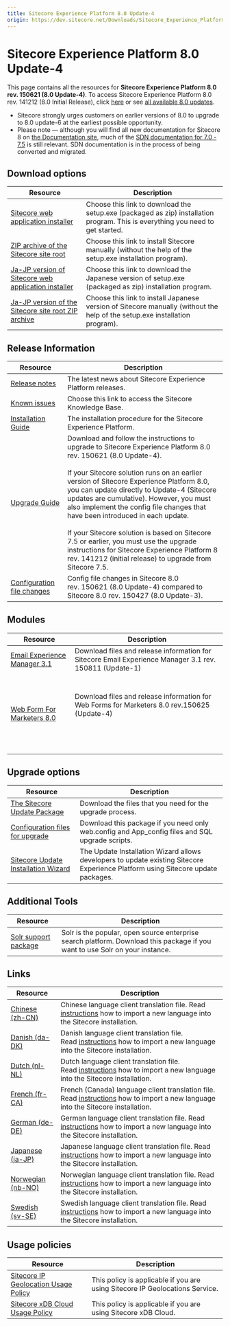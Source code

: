 ```yaml
---
title: Sitecore Experience Platform 8.0 Update-4
origin: https://dev.sitecore.net/Downloads/Sitecore_Experience_Platform/8_0/Sitecore_Experience_Platform_80_Update4.aspx
---
```


# Sitecore Experience Platform 8.0 Update-4

This page contains all the resources for **Sitecore Experience Platform 8.0 rev. 150621 (8.0 Update-4)**. To access Sitecore Experience Platform 8.0 rev. 141212 (8.0 Initial Release), click [here](/downloads/Sitecore_Experience_Platform/8_0/Sitecore_Experience_Platform_8_0) or see [all available 8.0 updates](/downloads/Sitecore_Experience_Platform/8_0).

  <Alert variant='warning' mb={4}>
    <AlertIcon />
    

-   Sitecore strongly urges customers on earlier versions of 8.0 to upgrade to 8.0 update-6 at the earliest possible opportunity.
-   Please note — although you will find all new documentation for Sitecore 8 on [the Documentation site](http://doc.sitecore.net), much of the [SDN documentation for 7.0 - 7.5](http://sdn.sitecore.net/Reference/Sitecore%207) is still relevant. SDN documentation is in the process of being converted and migrated.


  </Alert>
  

## Download options

 | Resource | Description |
 | --- | --- |
 | [Sitecore web application installer](https://sitecoredev.azureedge.net/~/media/C0B9714ECEAD4E99BEC2C3465EE1B9A8.ashx?date=20150706T165947) | Choose this link to download the setup.exe (packaged as zip) installation program. This is everything you need to get started. |
 | [ZIP archive of the Sitecore site root](https://sitecoredev.azureedge.net/~/media/D353A1E481E844F1AA4A34B02F963B8D.ashx?date=20150706T170139) | Choose this link to install Sitecore manually (without the help of the setup.exe installation program). |
 | [Ja-JP version of Sitecore web application installer](https://sitecoredev.azureedge.net/~/media/C0CAE2B0E15C4D65AD074BAFE5376156.ashx?date=20150706T170038) | Choose this link to download the Japanese version of setup.exe (packaged as zip) installation program. |
 | [Ja-JP version of the Sitecore site root ZIP archive](https://sitecoredev.azureedge.net/~/media/F6B65FF153E143C5A73C0673E9E15037.ashx?date=20150706T170202) | Choose this link to install Japanese version of Sitecore manually (without the help of the setup.exe installation program). |

## Release Information

 | Resource | Description |
 | --- | --- |
 | [Release notes](https://dev.sitecore.net:443/downloads/Sitecore%20Experience%20Platform/8%200/Sitecore%20Experience%20Platform%2080%20Update4/Release%20notes) | The latest news about Sitecore Experience Platform releases. |
 | [Known issues](https://kb.sitecore.net/articles/616431) | Choose this link to access the Sitecore Knowledge Base. |
 | [Installation Guide](https://sitecoredev.azureedge.net/~/media/5EDC7100A4CD47A8A406DB744DF62AF6.ashx?date=20180206T091222) | The installation procedure for the Sitecore Experience Platform. |
 | [Upgrade Guide](https://sitecoredev.azureedge.net/~/media/96E5F62ECF754FD889E4D1D0CF4F4B82.ashx?date=20151210T113006) | Download and follow the instructions to upgrade to Sitecore Experience Platform 8.0 rev. 150621 (8.0 Update-4).  <br />  <br />If your Sitecore solution runs on an earlier version of Sitecore Experience Platform 8.0, you can update directly to Update-4 (Sitecore updates are cumulative). However, you must also implement the config file changes that have been introduced in each update.  <br />  <br />If your Sitecore solution is based on Sitecore  7.5 or earlier, you must use the upgrade instructions for Sitecore Experience Platform 8 rev. 141212 (initial release) to upgrade from Sitecore 7.5. |
 | [Configuration file changes](https://sitecoredev.azureedge.net/~/media/FBBF6E5ECD3146069449257AF952D32C.ashx?date=20151210T113234) | Config file changes in Sitecore 8.0 rev. 150621 (8.0 Update-4) compared to Sitecore 8.0 rev. 150427 (8.0 Update-3). |

## Modules

 | Resource | Description |
 | --- | --- |
 | [Email Experience Manager 3.1](https://dev.sitecore.net:443/downloads/Email%20Experience%20Manager/Email%20Experience%20Manager%2031/Email%20Experience%20Manager%2031%20Update1) | Download files and release information for Sitecore Email Experience Manager 3.1 rev. 150811 (Update-1) |
 | [Web Form For Marketers 8.0](https://dev.sitecore.net:443/downloads/Web%20Forms%20For%20Marketers/Web%20Forms%20for%20Marketers%2080/Web%20Forms%20for%20Marketers%2080%20Update4) | <br /><br />Download files and release information for Web Forms for Marketers 8.0 rev.150625 (Update-4)<br /><br />  <br />  <br />  |

## Upgrade options

 | Resource | Description |
 | --- | --- |
 | [The Sitecore Update Package](https://sitecoredev.azureedge.net/~/media/07430390D4234489BD5270471EAEFDE8.ashx?date=20150630T163234) | Download the files that you need for the upgrade process. |
 | [Configuration files for upgrade](https://sitecoredev.azureedge.net/~/media/8BBD20C74B064F65B99D49C19A300EFB.ashx?date=20150630T163351) | Download this package if you need only web.config and App_config files and SQL upgrade scripts. |
 | [Sitecore Update Installation Wizard](https://sitecoredev.azureedge.net/~/media/917C229F0188454685A351F54D1C0337.ashx?date=20150629T130614) | The Update Installation Wizard allows developers to update existing Sitecore Experience Platform using Sitecore update packages. |

## Additional Tools

 | Resource | Description |
 | --- | --- |
 | [Solr support package](https://sitecoredev.azureedge.net/~/media/3DF64DE4944C4C0DA583266FEC7EDDE4.ashx?date=20150630T093940) | Solr is the popular, open source enterprise search platform. Download this package if you want to use Solr on your instance. |

## Links

 | Resource | Description |
 | --- | --- |
 | [Chinese (zh-CN)](https://sitecoredev.azureedge.net/~/media/E9705F754F0C4212AFCA00D1208782BA.ashx?date=20150211T114824) | Chinese language client translation file. Read [instructions](~/link?_id=A389FE1B59724AB08B57D1A9E526850A&_z=z) how to import a new language into the Sitecore installation. |
 | [Danish (da-DK)](https://sitecoredev.azureedge.net/~/media/98574B10C0024C9C8C59AB3A4EE151C6.ashx?date=20150630T123350) | Danish language client translation file. Read [instructions](~/link?_id=A389FE1B59724AB08B57D1A9E526850A&_z=z) how to import a new language into the Sitecore installation. |
 | [Dutch (nl-NL)](https://sitecoredev.azureedge.net/~/media/90E8284CCDDE47C0A8BFA859ECC52BCE.ashx?date=20150422T153631) | Dutch language client translation file. Read [instructions](~/link?_id=A389FE1B59724AB08B57D1A9E526850A&_z=z) how to import a new language into the Sitecore installation.  <br /> |
 | [French (fr-CA)](https://sitecoredev.azureedge.net/~/media/7733843AE3294C868941EEE726099463.ashx?date=20151119T131838) | French (Canada) language client translation file. Read [instructions](~/link?_id=A389FE1B59724AB08B57D1A9E526850A&_z=z) how to import a new language into the Sitecore installation. |
 | [German (de-DE)](https://sitecoredev.azureedge.net/~/media/D975CC3432D64124BF25C730EEDBD3FD.ashx?date=20150630T123521) | German language client translation file. Read [instructions](~/link?_id=A389FE1B59724AB08B57D1A9E526850A&_z=z) how to import a new language into the Sitecore installation. |
 | [Japanese (ja-JP)](https://sitecoredev.azureedge.net/~/media/AFC7E8A3720D4F28988B5B1FB7C3CEEF.ashx?date=20150630T123610) | Japanese language client translation file. Read [instructions](~/link?_id=A389FE1B59724AB08B57D1A9E526850A&_z=z) how to import a new language into the Sitecore installation. |
 | [Norwegian (nb-NO)](https://sitecoredev.azureedge.net/~/media/A64C1C3087C848DC98DC8D5C330DE78D.ashx?date=20150703T134921) | Norwegian language client translation file. Read [instructions](~/link?_id=A389FE1B59724AB08B57D1A9E526850A&_z=z) how to import a new language into the Sitecore installation. |
 | [Swedish (sv-SE)](https://sitecoredev.azureedge.net/~/media/F071CEA6F733435F85C19D5ECA3B7408.ashx?date=20150701T121714) | Swedish language client translation file. Read [instructions](~/link?_id=A389FE1B59724AB08B57D1A9E526850A&_z=z) how to import a new language into the Sitecore installation. |

## Usage policies

 | Resource | Description |
 | --- | --- |
 | [Sitecore IP Geolocation Usage Policy](https://dev.sitecore.net:443/downloads/Sitecore%20Experience%20Platform/Sitecore%20IP%20Geolocation%20Usage%20Policy) | This policy is applicable if you are using Sitecore IP Geolocations Service. |
 | [Sitecore xDB Cloud Usage Policy](https://dev.sitecore.net:443/downloads/Sitecore%20Experience%20Platform/Sitecore%20xDB%20Cloud%20Usage%20Policy) | This policy is applicable if you are using Sitecore xDB Cloud. |